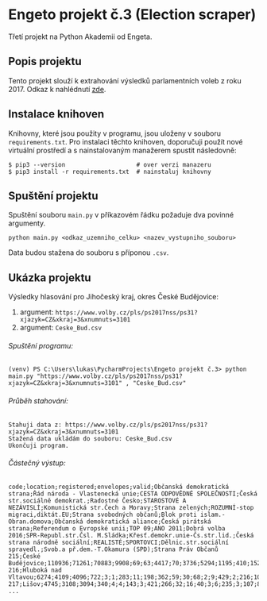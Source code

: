# Engeto projekt č.3 (Election scraper)
Třetí projekt na Python Akademii od Engeta. 

## Popis projektu
Tento projekt slouží k extrahování výsledků parlamentních voleb z roku 2017. Odkaz k nahlédnutí [zde](https://www.volby.cz/pls/ps2017nss/ps3?xjazyk=CZ).

## Instalace knihoven
Knihovny, které jsou použity v programu, jsou uloženy v souboru `requirements.txt`. 
Pro instalaci těchto knihoven, doporučuji použít nové virtuální prostředí a s nainstalovaným manažerem spustit následovně:
```
$ pip3 --version                    # over verzi manazeru
$ pip3 install -r requirements.txt  # nainstaluj knihovny
```

## Spuštění projektu
Spuštění souboru `main.py` v příkazovém řádku požaduje dva povinné argumenty.
```
python main.py <odkaz_uzemniho_celku> <nazev_vystupniho_souboru>
```
Data budou stažena do souboru s příponou `.csv`.

## Ukázka projektu
Výsledky hlasování pro Jihočeský kraj, okres České Budějovice:

1. argument:  `https://www.volby.cz/pls/ps2017nss/ps31?xjazyk=CZ&xkraj=3&xnumnuts=3101`
2. argument:  `Ceske_Bud.csv`

###### Spuštění programu:
```
(venv) PS C:\Users\lukas\PycharmProjects\Engeto projekt č.3> python main.py "https://www.volby.cz/pls/ps2017nss/ps31?xjazyk=CZ&xkraj=3&xnumnuts=3101" , "Ceske_Bud.csv"
```

###### Průběh stahování:
```
Stahuji data z: https://www.volby.cz/pls/ps2017nss/ps31?xjazyk=CZ&xkraj=3&xnumnuts=3101
Stažená data ukládám do souboru: Ceske_Bud.csv
Ukončuji program.
```

###### Částečný výstup:
```
code;location;registered;envelopes;valid;Občanská demokratická strana;Řád národa - Vlastenecká unie;CESTA ODPOVĚDNÉ SPOLEČNOSTI;Česká str.sociálně demokrat.;Radostné Česko;STAROSTOVÉ A NEZÁVISLÍ;Komunistická str.Čech a Moravy;Strana zelených;ROZUMNÍ-stop migraci,diktát.EU;Strana svobodných občanů;Blok proti islam.-Obran.domova;Občanská demokratická aliance;Česká pirátská strana;Referendum o Evropské unii;TOP 09;ANO 2011;Dobrá volba 2016;SPR-Republ.str.Čsl. M.Sládka;Křesť.demokr.unie-Čs.str.lid.;Česká strana národně sociální;REALISTÉ;SPORTOVCI;Dělnic.str.sociální spravedl.;Svob.a př.dem.-T.Okamura (SPD);Strana Práv Občanů
215;České Budějovice;110936;71261;70883;9908;69;63;4417;70;3736;5294;1195;410;1526;55;156;7601;57;4675;19528;64;106;3525;81;1202;172;122;6616;235
216;Hluboká nad Vltavou;6274;4109;4096;722;3;1;283;11;198;362;59;30;68;2;9;429;2;216;1033;2;8;210;2;50;14;13;360;9
217;Lišov;4745;3108;3094;340;4;4;143;3;421;266;32;16;40;3;6;235;3;107;827;1;6;202;2;37;13;4;376;3
...
```
